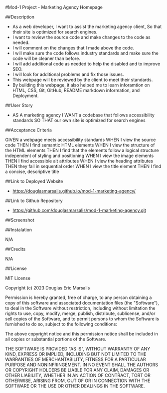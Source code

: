 #Mod-1 Project - Marketing Agency Homepage

##Description

- As a web developer, I want to assist the marketing agency client, So that their site is optimized for search engines.
- I want to review the source code and make changes to the code as needed.
- I will comment on the changes that I made above the code.
- I will make sure the code follows industry standards and make sure the code will be cleaner than before.
- I will add additional code as needed to help the disabled and to improve SEO.
- I will look for additional problems and fix those issues.
- This webpage will be reviewed by the client to meet their standards.
- By building this webpage, it also helped me to learn inforamtion on HTML, CSS, Git, GitHub, README markdown information, and Deployment.

##User Story

- AS A marketing agency
  I WANT a codebase that follows accessibility standards
  SO THAT our own site is optimized for search engines

##Acceptance Criteria

GIVEN a webpage meets accessibility standards
WHEN I view the source code
THEN I find semantic HTML elements
WHEN I view the structure of the HTML elements
THEN I find that the elements follow a logical structure independent of styling and positioning
WHEN I view the image elements
THEN I find accessible alt attributes
WHEN I view the heading attributes
THEN they fall in sequential order
WHEN I view the title element
THEN I find a concise, descriptive title

##Link to Deployed Website

- https://douglasmarsalis.github.io/mod-1-marketing-agency/

##Link to Github Repository

- https://github.com/douglasmarsalis/mod-1-marketing-agency.git

##Screenshot


##Instalation

N/A

##Credits

N/A

##License

MIT License

Copyright (c) 2023 Douglas Eric Marsalis

Permission is hereby granted, free of charge, to any person obtaining a copy of this software and associated documentation files (the "Software"), to deal in the Software without restriction, including without limitation the rights to use, copy, modify, merge, publish, distribute, sublicense, and/or sell copies of the Software, and to permit persons to whom the Software is furnished to do so, subject to the following conditions:

The above copyright notice and this permission notice shall be included in all copies or substantial portions of the Software.

THE SOFTWARE IS PROVIDED "AS IS", WITHOUT WARRANTY OF ANY KIND, EXPRESS OR IMPLIED, INCLUDING BUT NOT LIMITED TO THE WARRANTIES OF MERCHANTABILITY, FITNESS FOR A PARTICULAR PURPOSE AND NONINFRINGEMENT. IN NO EVENT SHALL THE AUTHORS OR COPYRIGHT HOLDERS BE LIABLE FOR ANY CLAIM, DAMAGES OR OTHER LIABILITY, WHETHER IN AN ACTION OF CONTRACT, TORT OR OTHERWISE, ARISING FROM, OUT OF OR IN CONNECTION WITH THE SOFTWARE OR THE USE OR OTHER DEALINGS IN THE SOFTWARE.
